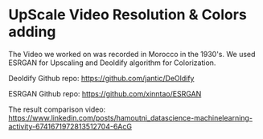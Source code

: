 # UpScale Video Resolution & Colors adding

The Video we worked on was recorded in Morocco in the 1930's.
We used ESRGAN for Upscaling and Deoldify algorithm for Colorization.

Deoldify Github repo: https://github.com/jantic/DeOldify

ESRGAN Github repo: https://github.com/xinntao/ESRGAN

The result comparison video: https://www.linkedin.com/posts/hamoutni_datascience-machinelearning-activity-6741671972813512704-6AcG
